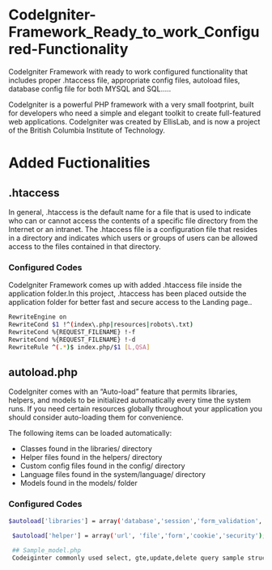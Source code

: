 # CodeIgniter-Framework_Ready_to_work_Configured-Functionality
CodeIgniter Framework with ready to work configured functionality that includes proper .htaccess file, appropriate config files, autoload files, database config file for both MYSQL and SQL.....


CodeIgniter is a powerful PHP framework with a very small footprint,
built for developers who need a simple and elegant toolkit to create full-featured web applications.
CodeIgniter was created by EllisLab, and is now a project of the British Columbia Institute of Technology.


#  Added Fuctionalities

## .htaccess 
In general, .htaccess is the default name for a file that is used to indicate
who can or cannot access the contents of a specific file directory from the Internet or an intranet. 
The .htaccess file is a configuration file that resides in a directory and indicates
which users or groups of users can be allowed access to the files contained in that directory.
### Configured Codes
CodeIgniter Framework comes up with added .htaccess file inside the application folder.In this project, .htaccess has been placed outside
the application folder for better fast and secure access to the Landing page..

```sh
RewriteEngine on
RewriteCond $1 !^(index\.php|resources|robots\.txt)
RewriteCond %{REQUEST_FILENAME} !-f
RewriteCond %{REQUEST_FILENAME} !-d
RewriteRule ^(.*)$ index.php/$1 [L,QSA]
```

## autoload.php

CodeIgniter comes with an “Auto-load” feature that permits libraries, helpers, and models to be initialized automatically every time the system runs. If you need certain resources globally throughout your application you should consider auto-loading them for convenience.

The following items can be loaded automatically:

- Classes found in the libraries/ directory
- Helper files found in the helpers/ directory
- Custom config files found in the config/ directory
- Language files found in the system/language/ directory
- Models found in the models/ folder

### Configured Codes
```sh
$autoload['libraries'] = array('database','session','form_validation','user_agent','pagination');

 $autoload['helper'] = array('url', 'file','form','cookie','security');
 
 ## Sample_model.php
 Codeiginter commonly used select, gte,update,delete query sample structures 
 
